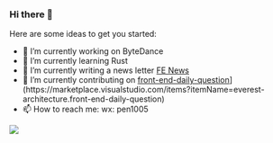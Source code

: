 ### Hi there 👋
Here are some ideas to get you started:

- 🔭 I’m currently working on ByteDance
- 🌱 I’m currently learning Rust
- 📮 I’m currently writing a news letter [FE News](https://rottenpen.zhubai.love)
- 🧱 I’m currently contributing on [front-end-daily-question]([https://github.com/everest-architecture/front-end-daily-question](https://marketplace.visualstudio.com/items?itemName=everest-architecture.front-end-daily-question))](https://marketplace.visualstudio.com/items?itemName=everest-architecture.front-end-daily-question)
- 📫 How to reach me: wx: pen1005

<img align="middle" src="https://github-readme-stats.vercel.app/api?username=rottenpen&show_icons=true&count_private=true&hide_border=true&cache_seconds=1900"/>
